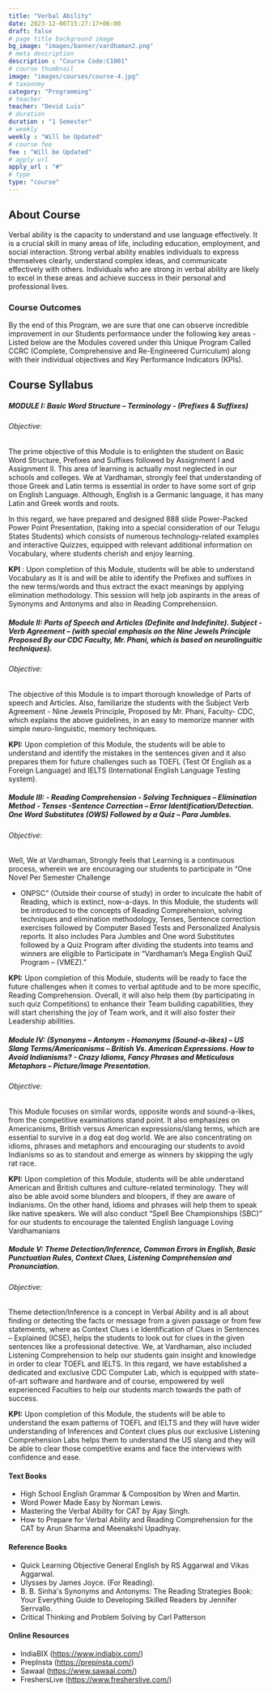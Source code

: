 ```yaml
---
title: "Verbal Ability"
date: 2023-12-06T15:27:17+06:00
draft: false
# page title background image
bg_image: "images/banner/vardhaman2.png"
# meta description
description : "Course Code:C1001"
# course thumbnail
image: "images/courses/course-4.jpg"
# taxonomy
category: "Programming"
# teacher
teacher: "Devid Luis"
# duration
duration : "1 Semester"
# weekly
weekly : "Will be Updated"
# course fee
fee : "Will be Updated"
# apply url
apply_url : "#"
# type
type: "course"
---
```



## About Course

Verbal ability is the capacity to understand and use language effectively. It is a crucial skill in many areas 
of life, including education, employment, and social interaction. Strong verbal ability enables individuals 
to express themselves clearly, understand complex ideas, and communicate effectively with others. 
Individuals who are strong in verbal ability are likely to excel in these areas and achieve success in their 
personal and professional lives.

### Course Outcomes

By the end of this Program, we are sure that one can observe incredible improvement in our Students 
performance under the following key areas -
Listed below are the Modules covered under this Unique Program Called CCRC (Complete, 
Comprehensive and Re-Engineered Curriculum) along with their individual objectives and Key 
Performance Indicators (KPIs).


## Course Syllabus

##### MODULE I: Basic Word Structure – Terminology - (Prefixes & Suffixes)

######  Objective: 

The prime objective of this Module is to enlighten the student on Basic Word 
Structure, Prefixes and Suffixes followed by Assignment I and Assignment II. This area of 
learning is actually most neglected in our schools and colleges. We at Vardhaman, strongly feel 
that understanding of those Greek and Latin terms is essential in order to have some sort of 
grip on English Language. Although, English is a Germanic language, it has many Latin and 
Greek words and roots.

In this regard, we have prepared and designed 888 slide Power-Packed Power Point 
Presentation, (taking into a special consideration of our Telugu States Students) which consists 
of numerous technology-related examples and interactive Quizzes, equipped with relevant 
additional information on Vocabulary, where students cherish and enjoy learning.

**KPI** : Upon completion of this Module, students will be able to understand Vocabulary as it is 
and will be able to identify the Prefixes and suffixes in the new terms/words and thus extract 
the exact meanings by applying elimination methodology. This session will help job aspirants in 
the areas of Synonyms and Antonyms and also in Reading Comprehension. 
##### Module II: Parts of Speech and Articles (Definite and Indefinite). Subject -Verb Agreement – (with special emphasis on the Nine Jewels Principle Proposed By our CDC Faculty, Mr. Phani, which is based on neurolinguitic techniques).

###### Objective: 

The objective of this Module is to impart thorough knowledge of Parts of speech and 
Articles. Also, familiarize the students with the Subject Verb Agreement - Nine Jewels 
Principle, Proposed by Mr. Phani, Faculty- CDC, which explains the above guidelines, in an easy 
to memorize manner with simple neuro-linguistic, memory techniques.

**KPI:** Upon completion of this Module, the students will be able to understand and identify the 
mistakes in the sentences given and it also prepares them for future challenges such as TOEFL 
(Test Of English as a Foreign Language) and IELTS (International English Language Testing 
system).

##### Module III: - Reading Comprehension - Solving Techniques – Elimination Method - Tenses -Sentence Correction – Error Identification/Detection. One Word Substitutes (OWS) Followed by a Quiz – Para Jumbles.

###### Objective: 

Well, We at Vardhaman, Strongly feels that Learning is a continuous process, 
wherein we are encouraging our students to participate in “One Novel Per Semester Challenge 
- ONPSC” (Outside their course of study) in order to inculcate the habit of Reading, which is 
extinct, now-a-days. In this Module, the students will be introduced to the concepts of Reading 
Comprehension, solving techniques and elimination methodology, Tenses, Sentence correction 
exercises followed by Computer Based Tests and Personalized Analysis reports. It also includes 
Para Jumbles and One word Substitutes followed by a Quiz Program after dividing the students 
into teams and winners are eligible to Participate in “Vardhaman’s Mega English QuiZ Program 
– (VMEZ).”

**KPI:** Upon completion of this Module, students will be ready to face the future challenges 
when it comes to verbal aptitude and to be more specific, Reading Comprehension. Overall, it 
will also help them (by participating in such quiz Competitions) to enhance their Team building 
capabilities, they will start cherishing the joy of Team work, and it will also foster their 
Leadership abilities.

##### Module IV: (Synonyms – Antonym - Homonyms (Sound-a-likes) – US Slang Terms/Americanisms – British Vs. American Expressions. How to Avoid Indianisms? - Crazy Idioms, Fancy Phrases and Meticulous Metaphors – Picture/Image Presentation.

###### Objective: 

This Module focuses on similar words, opposite words and sound-a-likes, from the 
competitive examinations stand point. It also emphasizes on Americanisms, British versus 
American expressions/slang terms, which are essential to survive in a dog eat dog world. We 
are also concentrating on idioms, phrases and metaphors and encouraging our students to 
avoid Indianisms so as to standout and emerge as winners by skipping the ugly rat race. 

**KPI:** Upon completion of this Module, students will be able understand American and British 
cultures and culture-related terminology. They will also be able avoid some blunders and 
bloopers, if they are aware of Indianisms. On the other hand, Idioms and phrases will help 
them to speak like native speakers. We will also conduct “Spell Bee Championships (SBC)” for 
our students to encourage the talented English language Loving Vardhamanians

##### Module V: Theme Detection/Inference, Common Errors in English, Basic Punctuation Rules, Context Clues, Listening Comprehension and Pronunciation.

###### Objective:

Theme detection/Inference is a concept in Verbal Ability and is all about finding or 
detecting the facts or message from a given passage or from few statements, where as Context 
Clues i.e Identification of Clues in Sentences – Explained (ICSE), helps the students to look out 
for clues in the given sentences like a professional detective. We, at Vardhaman, also included 
Listening Comprehension to help our students gain insight and knowledge in order to clear 
TOEFL and IELTS. In this regard, we have established a dedicated and exclusive CDC Computer 
Lab, which is equipped with state-of-art software and hardware and of course, empowered by 
well experienced Faculties to help our students march towards the path of success. 

**KPI:** Upon completion of this Module, the students will be able to understand the exam 
patterns of TOEFL and IELTS and they will have wider understanding of Inferences and Context 
clues plus our exclusive Listening Comprehension Labs helps them to understand the US slang 
and they will be able to clear those competitive exams and face the interviews with confidence 
and ease.

#### Text Books
* High School English Grammar & Composition by Wren and Martin.
* Word Power Made Easy by Norman Lewis.
* Mastering the Verbal Ability for CAT by Ajay Singh.
* How to Prepare for Verbal Ability and Reading Comprehension for the CAT by Arun Sharma and 
Meenakshi Upadhyay.

#### Reference Books

* Quick Learning Objective General English by RS Aggarwal and Vikas Aggarwal.
* Ulysses by James Joyce. (For Reading).
* B. B. Sinha's Synonyms and Antonyms:
The Reading Strategies Book: Your Everything Guide to Developing Skilled Readers by Jennifer 
Serrvallo. 
* Critical Thinking and Problem Solving by Carl Patterson

#### Online Resources
* IndiaBIX (https://www.indiabix.com/)
* PrepInsta (https://prepinsta.com/)
* Sawaal (https://www.sawaal.com/)
* FreshersLive (https://www.fresherslive.com/)


